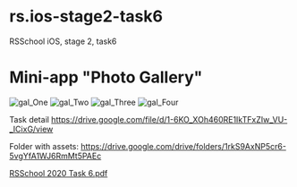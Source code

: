 # rs.ios-stage2-task6
RSSchool iOS, stage 2, task6

#               Mini-app "Photo Gallery"

![gal_One](https://user-images.githubusercontent.com/61166305/113026754-10521680-9192-11eb-9e53-3e981cbdc2b7.JPG)
![gal_Two](https://user-images.githubusercontent.com/61166305/113026758-121bda00-9192-11eb-8b64-2fec819186e9.JPG)
![gal_Three](https://user-images.githubusercontent.com/61166305/113026765-134d0700-9192-11eb-9c20-c57f40009fde.JPG)
![gal_Four](https://user-images.githubusercontent.com/61166305/113026770-1516ca80-9192-11eb-90af-bfef2a0c0acd.JPG)






Task detail
https://drive.google.com/file/d/1-6KO_XOh460RE1IkTFxZIw_VU-_ICixG/view

Folder with assets:
https://drive.google.com/drive/folders/1rkS9AxNP5cr6-5vgYfA1WJ6RmMt5PAEc


[RSSchool 2020 Task 6.pdf](https://github.com/kill-me-baby/rs.ios-stage2-task6/files/6159967/RSSchool.2020.Task.6.pdf)

